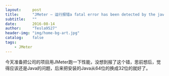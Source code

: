 ```yaml
---
layout:     post
title:      "JMeter – 运行报错a fatal error has been detected by the java runtime environment"
subtitle:   ""
date:       2016-08-14
author:     "Tesla9527"
header-img: "img/home-bg-art.jpg"
catalog:    false
tags:
    - JMeter
---
```


今天准备把公司的项目用JMeter跑一下性能，没想到报了这个错，思前想后，觉得应该还是Java的问题，后来把安装的Java从64位的换成32位的就好了。
